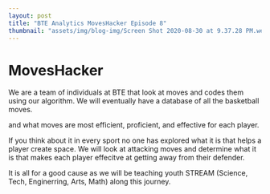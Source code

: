 ```yaml
---
layout: post
title: "BTE Analytics MovesHacker Episode 8"
thumbnail: "assets/img/blog-img/Screen Shot 2020-08-30 at 9.37.28 PM.webp"
---
```


# MovesHacker 

We are a team of individuals at BTE that look at moves and codes them using our algorithm. We will eventually have a database of all the basketball moves.

and what moves are most efficient, proficient, and effective for each player. 

If you think about it in every sport no one has explored what it is that helps a player create space.  We will look at attacking moves and determine what it 
is that makes each player effecitve at getting away from their defender. 

It is all for a good cause as we will be teaching youth STREAM (Science, Tech, Enginerring, Arts, Math) along this journey. 
